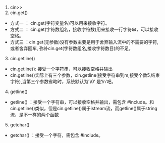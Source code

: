 1. cin>>  
2. cin.get()
- 方式一 ： cin.get(字符变量名)可以用来接收字符。  
- 方式二 ： cin.get(字符数组名，接收字符数)用来接收一行字符串，可以接收空格。
- 方式三 ：cin.get(无参数)没有参数主要是用于舍弃输入流中的不需要的字符, 或者舍弃回车, 弥补cin.get(字符数组名,接收字符数目)的不足。
3. cin.getline()  
- cin.getline(): 接受一个字符串，可以接收空格并输出  
- cin.getline()实际上有三个参数，cin.getline(接受字符串到m,接受个数5,结束字符),当第三个参数省略时，系统默认为'\0' 是‘/n’吧。  
4. getline()
- getline() ：接受一个字符串，可以接收空格并输出，需包含 #include<string>。和cin.getline()类似，但是cin.getline()属于istream流，而getline()属于string流，是不一样的两个函数  
5. getchar()  
- getchar() ：接受一个字符，需包含 #include<string>。